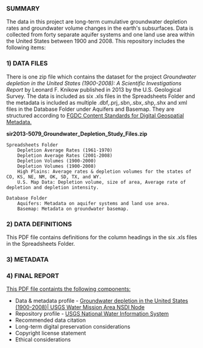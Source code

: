 ### SUMMARY

The data in this project are long-term cumulative groundwater depletion rates and groundwater volume changes in the earth's subsurfaces. Data is collected from forty separate aquifer systems and one land use area within the United States between 1900 and 2008. This repository includes the following items:

### 1) DATA FILES

There is one zip file which contains the dataset for the project *Groundwater depletion in the United States (1900-2008): A Scientific Investigations Report* by Leonard F. Knikow published in 2013 by the U.S. Geological Survey. The data is included as six .xls files in the Spreadsheets Folder and the metadata is included as multiple .dbf,.prj,.sbn,.sbx,.shp,.shx and xml files in the Database Folder under Aquifers and Basemap. They are structured according to [FGDC Content Standards for Digital Geospatial Metadata.](https://www.fgdc.gov/metadata/csdgm-standard)

**sir2013-5079_Groundwater_Depletion_Study_Files.zip**
    
    Spreadsheets Folder
        Depletion Average Rates (1961-1970)
        Depletion Average Rates (2001-2008)
        Depletion Volumes (1900-2000)
        Depletion Volumes (1900-2008)
        High Plains: Average rates & depletion volumes for the states of CO, KS, NE, NM, OK, SD, TX, and WY.
        U.S. Map Data: Depletion volume, size of area, Average rate of depletion and depletion intensity.
               
    Database Folder
        Aquifers: Metadata on aquifer systems and land use area.
        Basemap: Metadata on groundwater basemap.

### 2) DATA DEFINITIONS

This PDF file contains definitions for the column headings in the six .xls files in the Spreadsheets Folder.

### 3) METADATA


    
### 4) FINAL REPORT

<ins>This PDF file containts the following components:</ins>
- Data & metadata profile - [Groundwater depletion in the United States (1900-2008)| USGS Water Mission Area NSDI Node](https://water.usgs.gov/GIS/metadata/usgswrd/XML/sir2013-5079_Groundwater_Depletion.xml#stdorder)
- Repository profile - [USGS National Water Information System](https://waterdata.usgs.gov/nwis)
- Recommended data citation
- Long-term digital preservation considerations
- Copyright license statement
- Ethical considerations
